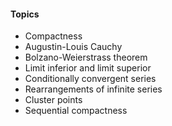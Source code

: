 #### Topics
- Compactness
- Augustin-Louis Cauchy
- Bolzano-Weierstrass theorem
- Limit inferior and limit superior
- Conditionally convergent series
- Rearrangements of infinite series
- Cluster points
- Sequential compactness